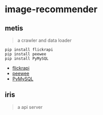 # image-recommender

## metis

> a crawler and data loader

```
pip install flickrapi
pip install peewee
pip install PyMySQL
```

- [flickrapi](https://stuvel.eu/flickrapi)
- [peewee](http://docs.peewee-orm.com/en/latest/)
- [PyMySQL](https://github.com/PyMySQL/PyMySQL)

## iris

> a api server
